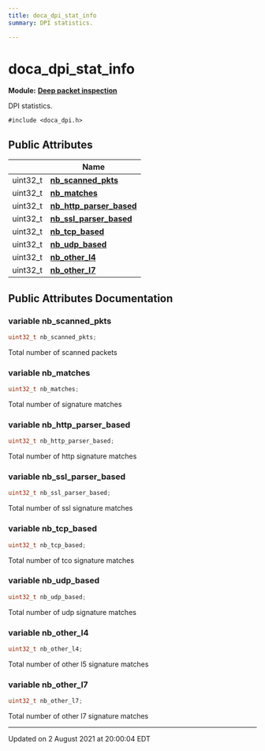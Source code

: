 ```yaml
---
title: doca_dpi_stat_info
summary: DPI statistics. 

---
```


# doca_dpi_stat_info

**Module:** **[Deep packet inspection](localhost:1313/networking-ethernet-software/doca/modules/group___d_p_i/)**



DPI statistics. 


`#include <doca_dpi.h>`

## Public Attributes

|                | Name           |
| -------------- | -------------- |
| uint32_t | **[nb_scanned_pkts](localhost:1313/networking-ethernet-software/doca/classes/structdoca__dpi__stat__info/#variable-nb_scanned_pkts)**  |
| uint32_t | **[nb_matches](localhost:1313/networking-ethernet-software/doca/classes/structdoca__dpi__stat__info/#variable-nb_matches)**  |
| uint32_t | **[nb_http_parser_based](localhost:1313/networking-ethernet-software/doca/classes/structdoca__dpi__stat__info/#variable-nb_http_parser_based)**  |
| uint32_t | **[nb_ssl_parser_based](localhost:1313/networking-ethernet-software/doca/classes/structdoca__dpi__stat__info/#variable-nb_ssl_parser_based)**  |
| uint32_t | **[nb_tcp_based](localhost:1313/networking-ethernet-software/doca/classes/structdoca__dpi__stat__info/#variable-nb_tcp_based)**  |
| uint32_t | **[nb_udp_based](localhost:1313/networking-ethernet-software/doca/classes/structdoca__dpi__stat__info/#variable-nb_udp_based)**  |
| uint32_t | **[nb_other_l4](localhost:1313/networking-ethernet-software/doca/classes/structdoca__dpi__stat__info/#variable-nb_other_l4)**  |
| uint32_t | **[nb_other_l7](localhost:1313/networking-ethernet-software/doca/classes/structdoca__dpi__stat__info/#variable-nb_other_l7)**  |

## Public Attributes Documentation

### variable nb_scanned_pkts

```cpp
uint32_t nb_scanned_pkts;
```


Total number of scanned packets 


### variable nb_matches

```cpp
uint32_t nb_matches;
```


Total number of signature matches 


### variable nb_http_parser_based

```cpp
uint32_t nb_http_parser_based;
```


Total number of http signature matches 


### variable nb_ssl_parser_based

```cpp
uint32_t nb_ssl_parser_based;
```


Total number of ssl signature matches 


### variable nb_tcp_based

```cpp
uint32_t nb_tcp_based;
```


Total number of tco signature matches 


### variable nb_udp_based

```cpp
uint32_t nb_udp_based;
```


Total number of udp signature matches 


### variable nb_other_l4

```cpp
uint32_t nb_other_l4;
```


Total number of other l5 signature matches 


### variable nb_other_l7

```cpp
uint32_t nb_other_l7;
```


Total number of other l7 signature matches 


-------------------------------

Updated on  2 August 2021 at 20:00:04 EDT
